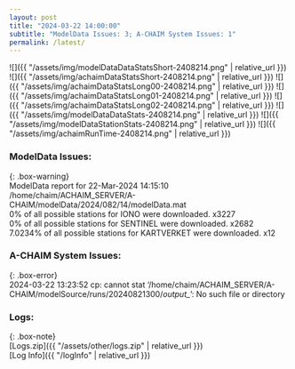 ```yaml
---
layout: post
title: "2024-03-22 14:00:00"
subtitle: "ModelData Issues: 3; A-CHAIM System Issues: 1"
permalink: /latest/
---
```


![]({{ "/assets/img/modelDataDataStatsShort-2408214.png" | relative_url }})
![]({{ "/assets/img/achaimDataStatsShort-2408214.png" | relative_url }})
![]({{ "/assets/img/achaimDataStatsLong00-2408214.png" | relative_url }})
![]({{ "/assets/img/achaimDataStatsLong01-2408214.png" | relative_url }})
![]({{ "/assets/img/achaimDataStatsLong02-2408214.png" | relative_url }})
![]({{ "/assets/img/modelDataDataStats-2408214.png" | relative_url }})
![]({{ "/assets/img/modelDataStationStats-2408214.png" | relative_url }})
![]({{ "/assets/img/achaimRunTime-2408214.png" | relative_url }})


### ModelData Issues:  
  
{: .box-warning}  
 ModelData report for 22-Mar-2024 14:15:10   
 /home/chaim/ACHAIM_SERVER/A-CHAIM/modelData/2024/082/14/modelData.mat   
 0% of all possible stations for IONO were downloaded. x3227   
 0% of all possible stations for SENTINEL were downloaded. x2682   
 7.0234% of all possible stations for KARTVERKET were downloaded. x12   
  
### A-CHAIM System Issues:  
  
{: .box-error}  
2024-03-22 13:23:52 cp: cannot stat ‘/home/chaim/ACHAIM_SERVER/A-CHAIM/modelSource/runs/20240821300/*output_*’: No such file or directory  

### Logs:  
  
{: .box-note}  
[Logs.zip]({{ "/assets/other/logs.zip" | relative_url }})  
[Log Info]({{ "/logInfo" | relative_url }})  
